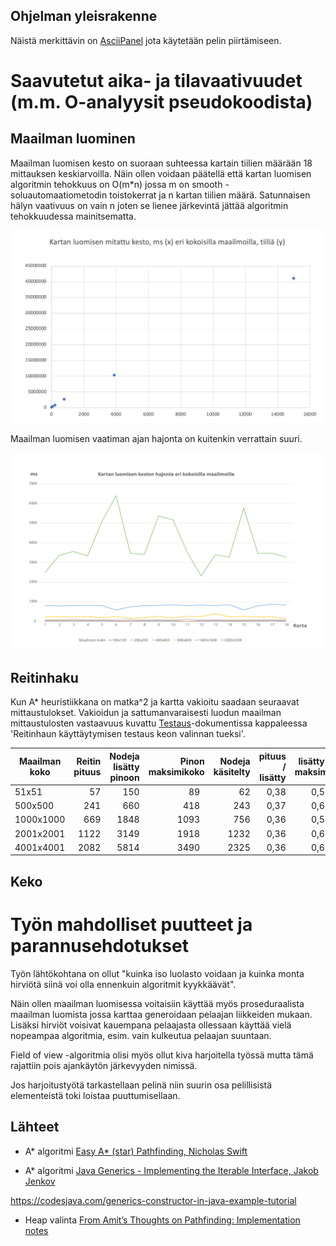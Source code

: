 ## Ohjelman yleisrakenne













 Näistä merkittävin on [AsciiPanel](https://github.com/trystan/AsciiPanel) jota käytetään pelin piirtämiseen.












# Saavutetut aika- ja tilavaativuudet (m.m. O-analyysit pseudokoodista)

## Maailman luominen

Maailman luomisen kesto on suoraan suhteessa kartain tiilien määrään 18 mittauksen keskiarvoilla. Näin ollen voidaan päätellä että kartan luomisen algoritmin tehokkuus on O(m*n) jossa m on smooth -soluautomaatiometodin toistokerrat ja n kartan tiilien määrä. Satunnaisen hälyn vaativuus on vain n joten se lienee järkevintä jättää algoritmin tehokkuudessa mainitsematta.

![Kartan luomisen kesto eri kokoisilla maailmoilla](https://github.com/juhoaj/tiralabra-tractus/blob/master/documentation/mittaukset/graafi4.png)

Maailman luomisen vaatiman ajan hajonta on kuitenkin verrattain suuri.

![Kartan luomisen keston hajonta eri kokoisilla maailmoilla](https://github.com/juhoaj/tiralabra-tractus/blob/master/documentation/mittaukset/graafi2.png)


## Reitinhaku

Kun A* heuristiikkana on matka^2 ja kartta vakioitu saadaan seuraavat mittaustulokset. Vakioidun ja sattumanvaraisesti luodun maailman mittaustulosten vastaavuus kuvattu [Testaus](https://github.com/juhoaj/tiralabra-tractus/blob/master/documentation/testaus.md)-dokumentissa kappaleessa 'Reitinhaun käyttäytymisen testaus keon valinnan tueksi'.

| Maailman koko       | Reitin pituus     | Nodeja lisätty pinoon    | Pinon maksimikoko    | Nodeja käsitelty | pituus / lisätty    | lisätty / maksimi   |
|---------------------|------------------:|-------------------------:|---------------------:|-----------------:|--------------------:|--------------------:|
| 51x51               | 57                | 150                      | 89                   | 62                             | 0,38	               | 0,59                |
| 500x500             | 241               | 660                      | 418                  | 243                            | 0,37	               | 0,63                | 
| 1000x1000           | 669               | 1848                     | 1093                 | 756                           | 0,36	               | 0,59                |
| 2001x2001           | 1122              | 3149                     | 1918                 | 1232                           | 0,36	               | 0,61                |
| 4001x4001           | 2082              | 5814                     | 3490                 | 2325                           | 0,36	               | 0,60                |












## Keko










# Työn mahdolliset puutteet ja parannusehdotukset

Työn lähtökohtana on ollut "kuinka iso luolasto voidaan ja kuinka monta hirviötä siinä voi olla ennenkuin algoritmit kyykkäävät". 

Näin ollen maailman luomisessa voitaisiin käyttää myös proseduraalista maailman luomista jossa karttaa generoidaan pelaajan liikkeiden mukaan. Lisäksi hirviöt voisivat kauempana pelaajasta ollessaan käyttää vielä nopeampaa algoritmia, esim. vain kulkeutua pelaajan suuntaan. 

Field of view -algoritmia olisi myös ollut kiva harjoitella työssä mutta tämä rajattiin pois ajankäytön järkevyyden nimissä.

Jos harjoitustyötä tarkastellaan pelinä niin suurin osa pelillisistä elementeistä toki loistaa puuttumisellaan. 


## Lähteet
* A* algoritmi [Easy A* (star) Pathfinding, Nicholas Swift](https://medium.com/@nicholas.w.swift/easy-a-star-pathfinding-7e6689c7f7b2)

* A* algoritmi [Java Generics - Implementing the Iterable Interface, Jakob Jenkov](http://tutorials.jenkov.com/java-generics/implementing-iterable.html)

https://codesjava.com/generics-constructor-in-java-example-tutorial

* Heap valinta [From Amit’s Thoughts on Pathfinding: Implementation notes](http://theory.stanford.edu/~amitp/GameProgramming/ImplementationNotes.html)